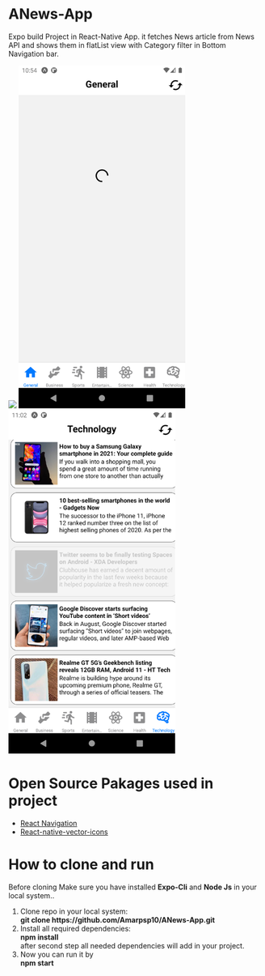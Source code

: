 # ANews-App

Expo build Project in React-Native App. it fetches News article from News API and shows them in flatList view with 
Category filter in Bottom Navigation bar.
<div style="flexDirection:'row';"> <image src="./ScreenShots/home_ss.png" width="330px"/>
            <img src="./ScreenShots/load_ss.png" width="330px" />
            <img src="./ScreenShots/screen_ss.png" width="330px"/></div>
            
            
# Open Source Pakages used in project
<ul>
            <li><a href="https://reactnavigation.org/">React Navigation</a></li>
            <li><a href="https://www.npmjs.com/package/react-native-vector-icons">React-native-vector-icons</a></li>
</ul>


# How to clone and run
 Before cloning Make sure you have installed <b>Expo-Cli</b> and <b>Node Js</b> in your local system..
 <ol>
            <li>Clone repo in your local system:</li>
            <b>git clone https://github.com/Amarpsp10/ANews-App.git</b>
            <li>Install all required dependencies:</li>
            <b>npm install</b><br>
               after second step all needed dependencies will add in your project.
            <li>Now you can run it by</li>
            <b>npm start</b>
 </ol>
